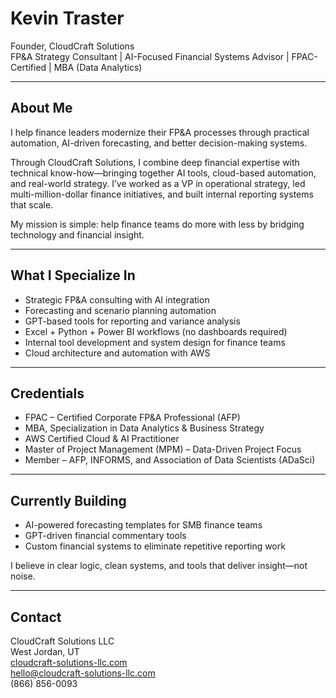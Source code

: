 # Kevin Traster

Founder, CloudCraft Solutions  
FP&A Strategy Consultant | AI-Focused Financial Systems Advisor | FPAC-Certified | MBA (Data Analytics)

---

## About Me

I help finance leaders modernize their FP&A processes through practical automation, AI-driven forecasting, and better decision-making systems.

Through CloudCraft Solutions, I combine deep financial expertise with technical know-how—bringing together AI tools, cloud-based automation, and real-world strategy. I’ve worked as a VP in operational strategy, led multi-million-dollar finance initiatives, and built internal reporting systems that scale.

My mission is simple: help finance teams do more with less by bridging technology and financial insight.

---

## What I Specialize In

- Strategic FP&A consulting with AI integration  
- Forecasting and scenario planning automation  
- GPT-based tools for reporting and variance analysis  
- Excel + Python + Power BI workflows (no dashboards required)  
- Internal tool development and system design for finance teams  
- Cloud architecture and automation with AWS

---

## Credentials

- FPAC – Certified Corporate FP&A Professional (AFP)  
- MBA, Specialization in Data Analytics & Business Strategy  
- AWS Certified Cloud & AI Practitioner  
- Master of Project Management (MPM) – Data-Driven Project Focus  
- Member – AFP, INFORMS, and Association of Data Scientists (ADaSci)

---

## Currently Building

- AI-powered forecasting templates for SMB finance teams  
- GPT-driven financial commentary tools  
- Custom financial systems to eliminate repetitive reporting work  

I believe in clear logic, clean systems, and tools that deliver insight—not noise.

---

## Contact

CloudCraft Solutions LLC  
West Jordan, UT  
[cloudcraft-solutions-llc.com](https://www.cloudcraft-solutions-llc.com)  
hello@cloudcraft-solutions-llc.com  
(866) 856-0093
